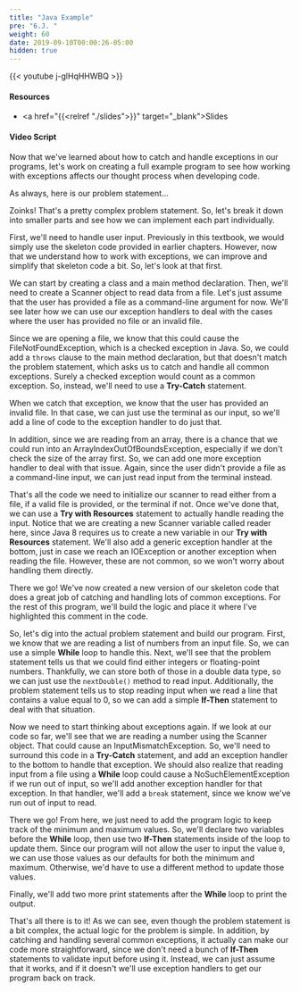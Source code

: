 ```yaml
---
title: "Java Example"
pre: "6.J. "
weight: 60
date: 2019-09-10T00:00:26-05:00
hidden: true
---
```


{{< youtube j-glHqHHWBQ >}}

#### Resources

* <a href="{{<relref "./slides">}}" target="_blank">Slides</a>

#### Video Script

Now that we've learned about how to catch and handle exceptions in our programs, let's work on creating a full example program to see how working with exceptions affects our thought process when developing code.

As always, here is our problem statement...

Zoinks! That's a pretty complex problem statement. So, let's break it down into smaller parts and see how we can implement each part individually.

First, we'll need to handle user input. Previously in this textbook, we would simply use the skeleton code provided in earlier chapters. However, now that we understand how to work with exceptions, we can improve and simplify that skeleton code a bit. So, let's look at that first.

We can start by creating a class and a main method declaration. Then, we'll need to create a Scanner object to read data from a file. Let's just assume that the user has provided a file as a command-line argument for now. We'll see later how we can use our exception handlers to deal with the cases where the user has provided no file or an invalid file.

Since we are opening a file, we know that this could cause the FileNotFoundException, which is a checked exception in Java. So, we could add a `throws` clause to the main method declaration, but that doesn't match the problem statement, which asks us to catch and handle all common exceptions. Surely a checked exception would count as a common exception. So, instead, we'll need to use a **Try-Catch** statement.

When we catch that exception, we know that the user has provided an invalid file. In that case, we can just use the terminal as our input, so we'll add a line of code to the exception handler to do just that.

In addition, since we are reading from an array, there is a chance that we could run into an ArrayIndexOutOfBoundsException, especially if we don't check the size of the array first. So, we can add one more exception handler to deal with that issue. Again, since the user didn't provide a file as a command-line input, we can just read input from the terminal instead.

That's all the code we need to initialize our scanner to read either from a file, if a valid file is provided, or the terminal if not. Once we've done that, we can use a **Try with Resources** statement to actually handle reading the input. Notice that we are creating a new Scanner variable called reader here, since Java 8 requires us to create a new variable in our **Try with Resources** statement. We'll also add a generic exception handler at the bottom, just in case we reach an IOException or another exception when reading the file. However, these are not common, so we won't worry about handling them directly.

There we go! We've now created a new version of our skeleton code that does a great job of catching and handling lots of common exceptions. For the rest of this program, we'll build the logic and place it where I've highlighted this comment in the code.

So, let's dig into the actual problem statement and build our program. First, we know that we are reading a list of numbers from an input file. So, we can use a simple **While** loop to handle this. Next, we'll see that the problem statement tells us that we could find either integers or floating-point numbers. Thankfully, we can store both of those in a double data type, so we can just use the `nextDouble()` method to read input. Additionally, the problem statement tells us to stop reading input when we read a line that contains a value equal to 0, so we can add a simple **If-Then** statement to deal with that situation.

Now we need to start thinking about exceptions again. If we look at our code so far, we'll see that we are reading a number using the Scanner object. That could cause an InputMismatchException. So, we'll need to surround this code in a **Try-Catch** statement, and add an exception handler to the bottom to handle that exception. We should also realize that reading input from a file using a **While** loop could cause a NoSuchElementException if we run out of input, so we'll add another exception handler for that exception. In that handler, we'll add a `break` statement, since we know we've run out of input to read.

There we go! From here, we just need to add the program logic to keep track of the minimum and maximum values. So, we'll declare two variables before the **While** loop, then use two **If-Then** statements inside of the loop to update them. Since our program will not allow the user to input the value `0`, we can use those values as our defaults for both the minimum and maximum. Otherwise, we'd have to use a different method to update those values.

Finally, we'll add two more print statements after the **While** loop to print the output.

That's all there is to it! As we can see, even though the problem statement is a bit complex, the actual logic for the problem is simple. In addition, by catching and handling several common exceptions, it actually can make our code more straightforward, since we don't need a bunch of **If-Then** statements to validate input before using it. Instead, we can just assume that it works, and if it doesn't we'll use exception handlers to get our program back on track.
